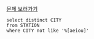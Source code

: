 [문제 보러가기](https://www.hackerrank.com/challenges/weather-observation-station-12/problem?h_r=next-challenge&h_v=zen)
```
select distinct CITY
from STATION
where CITY not like '%[aeiou]'
```
